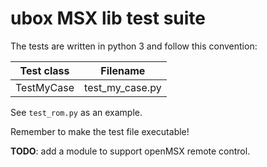 # ubox MSX lib test suite

The tests are written in python 3 and follow this convention:

| Test class | Filename |
| --- | --- |
| TestMyCase | test_my_case.py |

See `test_rom.py` as an example.

Remember to make the test file executable!

**TODO**: add a module to support openMSX remote control.

